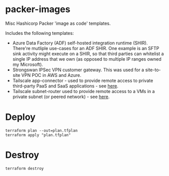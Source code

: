 # packer-images

Misc Hashicorp Packer 'image as code' templates.

Includes the following templates:

* Azure Data Factory (ADF) self-hosted integration runtime (SHIR). There're mutliple use-cases for an ADF SHIR. One example is an SFTP sink activity might execute on a SHIR, so that third parties can whitelist a single IP address that we own (as opposed to multiple IP ranges owned my Microsoft).
* Strongswan IPSec VPN customer gateway. This was used for a site-to-site VPN POC in AWS and Azure.
* Tailscale app-connector - used to provide remote access to private third-party PaaS and SaaS applications - see [here](https://tailscale.com/kb/1281/app-connectors).
* Tailscale subnet-router used to provide remote access to a VMs in a private subnet (or peered network) - see [here](https://tailscale.com/kb/1019/subnets).

# Deploy

`terraform plan --out=plan.tfplan`<br/>
`terraform apply "plan.tfplan"`

# Destroy

`terraform destroy`
